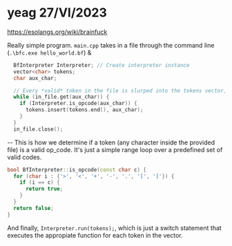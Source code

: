 # yeag 27/VI/2023

https://esolangs.org/wiki/brainfuck

Really simple program. `main.cpp` takes in a file through the command line (`.\bfc.exe hello_world.bf`) &
```cpp
  BfInterpreter Interpreter; // Create interpreter instance
  vector<char> tokens;
  char aux_char;

  // Every *valid* token in the file is slurped into the tokens vector, the file is closed when the process is finished
  while (in_file.get(aux_char)) {
    if (Interpreter.is_opcode(aux_char)) {
      tokens.insert(tokens.end(), aux_char);
    }
  }
  in_file.close();
```
\-\- This is how we determine if a token (any character inside the provided file) is a valid op_code. It's just a simple range loop over a predefined set of valid codes.
```cpp
bool BfInterpreter::is_opcode(const char c) {
  for (char i : {'>', '<', '+', '-', '.', '[', ']'}) {
    if (i == c) {
      return true;
    }
  }
  return false;
}
```
And finally, `Interpreter.run(tokens);`, which is just a switch statement that executes the appropiate function for each token in the vector.
